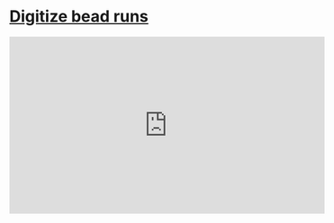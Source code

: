 # [Digitize bead runs](/wilcom-docs/Summary/summary_-_special/Digitize_bead_runs)

<iframe src="https://www.youtube.com/embed/jjXFmGF6HEE" frameborder="0" 
      allow="accelerometer; autoplay; clipboard-write; encrypted-media; gyroscope; picture-in-picture" 
      allowfullscreen="" style="width: 560px; height: 315px;">
</iframe>
